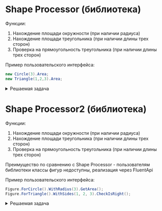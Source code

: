 # Shape Processor (библиотека)
Функции:
1. Нахождение площади окружности (при наличии радиуса)
2. Нахождение площади треугольника (при наличии длины трех сторон)
3. Проверка на прямоугольность треугольника (при наличии длины трех сторон)

Пример пользовательского интерфейса: 
```csharp
new Circle(3).Area; 
new Triangle(1,2,3).Area;
```

<details> 
  <summary>Решаемая задача</summary>
  <img src="https://i.ibb.co/rQ4SHLK/image.png" width="350" title="hover text">
</details>

# Shape Processor2 (библиотека)
Функции:
1. Нахождение площади окружности (при наличии радиуса)
2. Нахождение площади треугольника (при наличии длины трех сторон)
3. Проверка на прямоугольность треугольника (при наличии длины трех сторон)

Преимущество по сравнению с Shape Processor - пользователям библиотеки классы фигур недоступны, реализация через FluentApi

Пример пользовательского интерфейса: 
```csharp
Figure.ForCircle().WithRadius(3).GetArea(); 
Figure.ForTriangle().WithSides(1, 2, 3).CheckIsRight();
```

<details> 
  <summary>Решаемая задача</summary>
  <img src="https://i.ibb.co/rQ4SHLK/image.png" width="600" title="hover text">
</details>
